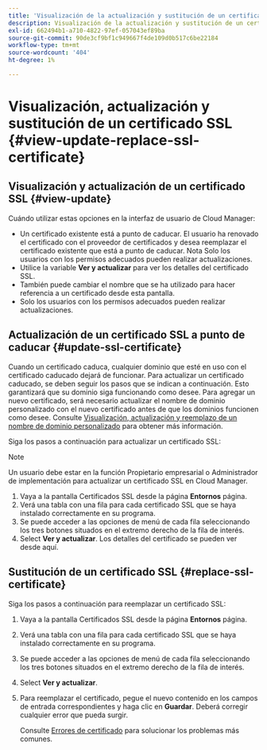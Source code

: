 ```yaml
---
title: 'Visualización de la actualización y sustitución de un certificado SSL - Administración de SSL '
description: Visualización de la actualización y sustitución de un certificado SSL - Administración de certificados SSL
exl-id: 662494b1-a710-4822-97ef-057043ef89ba
source-git-commit: 90de3cf9bf1c949667f4de109d0b517c6be22184
workflow-type: tm+mt
source-wordcount: '404'
ht-degree: 1%

---
```


# Visualización, actualización y sustitución de un certificado SSL  {#view-update-replace-ssl-certificate}

## Visualización y actualización de un certificado SSL {#view-update}

Cuándo utilizar estas opciones en la interfaz de usuario de Cloud Manager:

* Un certificado existente está a punto de caducar. El usuario ha renovado el certificado con el proveedor de certificados y desea reemplazar el certificado existente que está a punto de caducar. Nota Solo los usuarios con los permisos adecuados pueden realizar actualizaciones.
* Utilice la variable **Ver y actualizar** para ver los detalles del certificado SSL.
* También puede cambiar el nombre que se ha utilizado para hacer referencia a un certificado desde esta pantalla.
* Solo los usuarios con los permisos adecuados pueden realizar actualizaciones.


## Actualización de un certificado SSL a punto de caducar {#update-ssl-certificate}

Cuando un certificado caduca, cualquier dominio que esté en uso con el certificado caducado dejará de funcionar. Para actualizar un certificado caducado, se deben seguir los pasos que se indican a continuación. Esto garantizará que su dominio siga funcionando como desee. Para agregar un nuevo certificado, será necesario actualizar el nombre de dominio personalizado con el nuevo certificado antes de que los dominios funcionen como desee. Consulte [Visualización, actualización y reemplazo de un nombre de dominio personalizado](/help/implementing/cloud-manager/custom-domain-names/view-update-replace-custom-domain-name.md) para obtener más información.

Siga los pasos a continuación para actualizar un certificado SSL:

>[!NOTE]
>Un usuario debe estar en la función Propietario empresarial o Administrador de implementación para actualizar un certificado SSL en Cloud Manager.

1. Vaya a la pantalla Certificados SSL desde la página **Entornos** página.
1. Verá una tabla con una fila para cada certificado SSL que se haya instalado correctamente en su programa.
1. Se puede acceder a las opciones de menú de cada fila seleccionando los tres botones situados en el extremo derecho de la fila de interés.
1. Select **Ver y actualizar**. Los detalles del certificado se pueden ver desde aquí.

## Sustitución de un certificado SSL {#replace-ssl-certificate}

Siga los pasos a continuación para reemplazar un certificado SSL:

1. Vaya a la pantalla Certificados SSL desde la página **Entornos** página.
1. Verá una tabla con una fila para cada certificado SSL que se haya instalado correctamente en su programa.
1. Se puede acceder a las opciones de menú de cada fila seleccionando los tres botones situados en el extremo derecho de la fila de interés.
1. Select **Ver y actualizar**.
1. Para reemplazar el certificado, pegue el nuevo contenido en los campos de entrada correspondientes y haga clic en **Guardar**. Deberá corregir cualquier error que pueda surgir.

   Consulte [Errores de certificado](/help/implementing/cloud-manager/managing-ssl-certifications/add-ssl-certificate.md#certificate-error) para solucionar los problemas más comunes.
